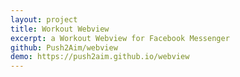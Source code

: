 ```yaml
---
layout: project
title: Workout Webview
excerpt: a Workout Webview for Facebook Messenger
github: Push2Aim/webview
demo: https://push2aim.github.io/webview
---
```


